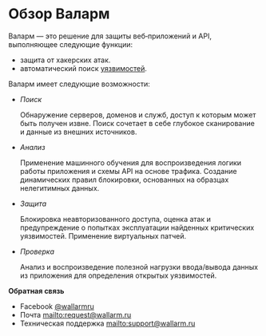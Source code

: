 # Обзор Валарм

Валарм — это решение для защиты веб‑приложений и API, выполняющее следующие функции:

* защита от хакерских атак.
* автоматический поиск [уязвимостей](glossary-en.md#уязвимость).

Валарм имеет следующие возможности:

- _Поиск_

	Обнаружение серверов, доменов и служб, доступ к которым может быть получен извне.
	Поиск сочетает в себе глубокое сканирование и данные из внешних источников.

- _Анализ_

	Применение машинного обучения для воспроизведения логики работы приложения
	и схемы API на основе трафика.
	Создание динамических правил блокировки, основанных на образцах нелегитимных
	данных.

- _Защита_

	Блокировка неавторизованного доступа, оценка атак и предупреждение о попытках
	эксплуатации найденных критических уязвимостей. Применение виртуальных патчей.

- _Проверка_

	Анализ и воспроизведение полезной нагрузки ввода/вывода данных из приложения
	для определения открытых уязвимостей.

**Обратная связь**
 
* Facebook [@wallarmru](https://www.facebook.com/wallarmru)
* Почта <mailto:request@wallarm.ru>
* Техническая поддержка <mailto:support@wallarm.ru>
